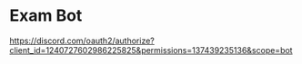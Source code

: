 # Exam Bot

https://discord.com/oauth2/authorize?client_id=1240727602986225825&permissions=137439235136&scope=bot
